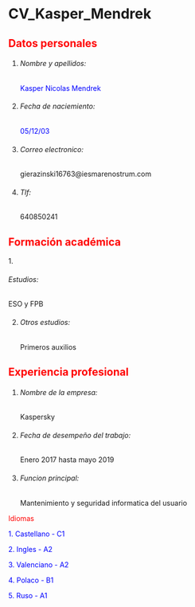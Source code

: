 # **CV_Kasper_Mendrek**

 <h2 style="color:rgb(255,0,0);">Datos personales</h2>

1. <h6>Nombre y apellidos:</h6> <p style="color:rgb(0,0,255);">Kasper Nicolas Mendrek</p>

2. <h6>Fecha de naciemiento:</h6> <p style="color:rgb(0,0,255);">05/12/03</p>

3. <h6>Correo electronico:</h6> gierazinski16763@iesmarenostrum.com

4. <h6>Tlf:</h6> 640850241

<h2 style="color:rgb(255,0,0);">Formación académica</h2>
1. <h6>Estudios:</h6> ESO y FPB

2. <h6>Otros estudios:</h6> Primeros auxilios

<h2 style="color:rgb(255,0,0);">Experiencia profesional</h2>

1. <h6>Nombre de la empresa:</h6> Kaspersky

2. <h6>Fecha de desempeño del trabajo:</h6> Enero 2017 hasta mayo 2019

3. <h6>Funcion principal:</h6> Mantenimiento y seguridad informatica del usuario

<p style="color:rgb(255,0,0);">Idiomas</p>

<p style="color:rgb(0,0,255);">1. Castellano - C1</p>

<p style="color:rgb(0,0,255);">2. Ingles - A2</p>

<p style="color:rgb(0,0,255);">3. Valenciano - A2</p>

<p style="color:rgb(0,0,255);">4. Polaco - B1</p>

<p style="color:rgb(0,0,255);">5. Ruso - A1</p>


<p style="color:rgb(0,0,255);"> </p>
